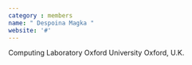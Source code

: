 ```yaml
---
category : members
name: " Despoina Magka " 
website: '#'
---
```

Computing Laboratory
Oxford University
Oxford, U.K.

